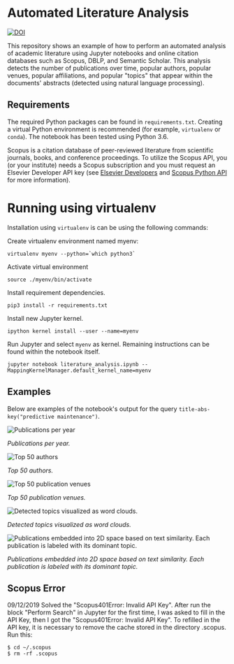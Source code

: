 # Automated Literature Analysis 
[![DOI](https://zenodo.org/badge/206312286.svg)](https://zenodo.org/badge/latestdoi/206312286)

This repository shows an example of how to perform an automated analysis of academic literature using Jupyter notebooks and online citation databases such as Scopus, DBLP, and Semantic Scholar. This analysis detects the number of publications over time, popular authors, popular venues, popular affiliations, and popular "topics" that appear within the documents' abstracts (detected using natural language processing).


## Requirements
The required Python packages can be found in `requirements.txt`. Creating a virtual Python environment is recommended (for example, `virtualenv` or `conda`). The notebook has been tested using Python 3.6. 

Scopus is a citation database of peer-reviewed literature from scientific journals, books, and conference proceedings.
To utilize the Scopus API, you (or your institute) needs a Scopus subscription and you must request an Elsevier Developer API key (see [Elsevier Developers](https://dev.elsevier.com/sc_apis.html) and [Scopus Python API](https://scopus.readthedocs.io/en/latest/) for more information). 


# Running using virtualenv
Installation using `virtualenv` is can be using the following commands:

Create virtualenv environment named myenv:
```
virtualenv myenv --python=`which python3`
```

Activate virtual environment
```
source ./myenv/bin/activate
```

Install requirement dependencies.
```
pip3 install -r requirements.txt
```

Install new Jupyter kernel.
```
ipython kernel install --user --name=myenv
```

Run Jupyter and select `myenv` as kernel. Remaining instructions can be found within the notebook itself.
```
jupyter notebook literature_analysis.ipynb --MappingKernelManager.default_kernel_name=myenv
```



## Examples
Below are examples of the notebook's output for the query `title-abs-key("predictive maintenance")`.


![Publications per year](img/years.png)

*Publications per year.*


![Top 50 authors](img/authors.png)

*Top 50 authors.*


![Top 50 publication venues](img/venues.png)

*Top 50 publication venues.*


![Detected topics visualized as word clouds.](img/cloud.png)

*Detected topics visualized as word clouds.*


![Publications embedded into 2D space based on text similarity. Each publication is labeled with its dominant topic.](img/embedding.png)

*Publications embedded into 2D space based on text similarity. Each publication is labeled with its dominant topic.*


 ## Scopus Error
09/12/2019 Solved the "Scopus401Error: Invalid API Key".
After run the block "Perform Search" in Jupyter for the first time, I was asked to fill in the API Key, then I got the "Scopus401Error: Invalid API Key". To refilled in the API key, it is necessary to remove the cache stored in the directory .scopus. Run this:
```
$ cd ~/.scopus
$ rm -rf .scopus
```
